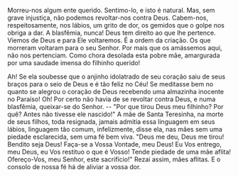 Morreu-nos algum ente querido. Sentimo-lo, e isto é natural. Mas, sem grave injustiça, não podemos revoltar-nos contra Deus. Cabem-nos, respeitosamente, nos lábios, um grito de dor, os gemidos que o golpe nos obriga a dar. A blasfêmia, nunca! Deus tem direito ao que lhe pertence. Viemos de Deus e para Ele voltaremos. É a ordem da criação. Os que morreram voltaram para o seu Senhor. Por mais que os amássemos aqui, não nos pertenciam. Como chora desolada esta pobre mãe, amargurada por uma saudade imensa do filhinho querido!

Ah! Se ela soubesse que o anjinho idolatrado de seu coração saiu de seus braços para o seio de Deus e é tão feliz no Céu! Se meditasse bem no quanto se alegrou o coração de Deus recebendo uma almazinha inocente no Paraíso! Oh! Por certo não havia de se revoltar contra Deus, e numa blasfêmia, queixar-se do Senhor. -- "Por que tirou Deus meu filhinho? Por quê? Antes não tivesse ele nascido!" A mãe de Santa Teresinha, na morte de seus filhos, toda resignada, jamais admitia essa linguagem em seus lábios, linguagem tão comum, infelizmente, disse ela, nas mães sem uma piedade esclarecida, sem uma fé bem viva. "Deus me deu, Deus me tirou! Bendito seja Deus! Faça-se a Vossa Vontade, meu Deus! Eu Vos entrego, meu Deus, eu Vos restituo o que é Vosso! Tende piedade de uma mãe aflita! Ofereço-Vos, meu Senhor, este sacrifício!" Rezai assim, mães aflitas. E o consolo de nossa fé há de aliviar a vossa dor.
